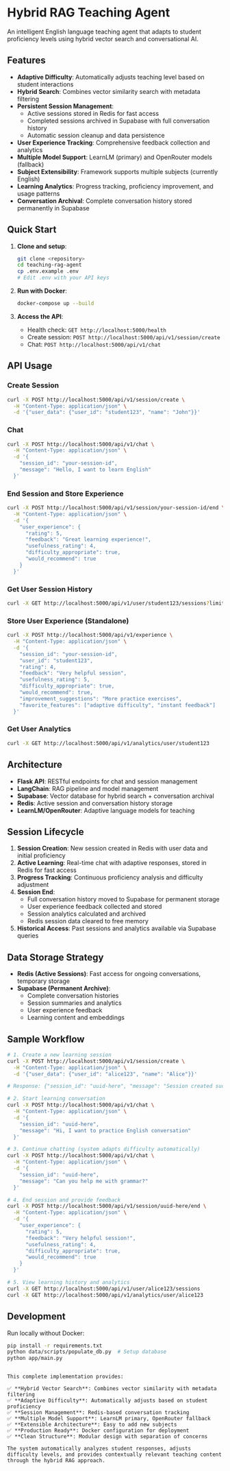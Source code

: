 
# Hybrid RAG Teaching Agent

An intelligent English language teaching agent that adapts to student proficiency levels using hybrid vector search and conversational AI.

## Features

- **Adaptive Difficulty**: Automatically adjusts teaching level based on student interactions
- **Hybrid Search**: Combines vector similarity search with metadata filtering
- **Persistent Session Management**: 
  - Active sessions stored in Redis for fast access
  - Completed sessions archived in Supabase with full conversation history
  - Automatic session cleanup and data persistence
- **User Experience Tracking**: Comprehensive feedback collection and analytics
- **Multiple Model Support**: LearnLM (primary) and OpenRouter models (fallback)
- **Subject Extensibility**: Framework supports multiple subjects (currently English)
- **Learning Analytics**: Progress tracking, proficiency improvement, and usage patterns
- **Conversation Archival**: Complete conversation history stored permanently in Supabase

## Quick Start

1. **Clone and setup**:
   ```bash
   git clone <repository>
   cd teaching-rag-agent
   cp .env.example .env
   # Edit .env with your API keys
   ```

2. **Run with Docker**:
   ```bash
   docker-compose up --build
   ```

3. **Access the API**:
   - Health check: `GET http://localhost:5000/health`
   - Create session: `POST http://localhost:5000/api/v1/session/create`
   - Chat: `POST http://localhost:5000/api/v1/chat`

## API Usage

### Create Session
```bash
curl -X POST http://localhost:5000/api/v1/session/create \
  -H "Content-Type: application/json" \
  -d '{"user_data": {"user_id": "student123", "name": "John"}}'
```

### Chat
```bash
curl -X POST http://localhost:5000/api/v1/chat \
  -H "Content-Type: application/json" \
  -d '{
    "session_id": "your-session-id",
    "message": "Hello, I want to learn English"
  }'
```

### End Session and Store Experience
```bash
curl -X POST http://localhost:5000/api/v1/session/your-session-id/end \
  -H "Content-Type: application/json" \
  -d '{
    "user_experience": {
      "rating": 5,
      "feedback": "Great learning experience!",
      "usefulness_rating": 4,
      "difficulty_appropriate": true,
      "would_recommend": true
    }
  }'
```

### Get User Session History
```bash
curl -X GET http://localhost:5000/api/v1/user/student123/sessions?limit=5
```

### Store User Experience (Standalone)
```bash
curl -X POST http://localhost:5000/api/v1/experience \
  -H "Content-Type: application/json" \
  -d '{
    "session_id": "your-session-id",
    "user_id": "student123",
    "rating": 4,
    "feedback": "Very helpful session",
    "usefulness_rating": 5,
    "difficulty_appropriate": true,
    "would_recommend": true,
    "improvement_suggestions": "More practice exercises",
    "favorite_features": ["adaptive difficulty", "instant feedback"]
  }'
```

### Get User Analytics
```bash
curl -X GET http://localhost:5000/api/v1/analytics/user/student123
```

## Architecture

- **Flask API**: RESTful endpoints for chat and session management
- **LangChain**: RAG pipeline and model management
- **Supabase**: Vector database for hybrid search + conversation archival
- **Redis**: Active session and conversation history storage
- **LearnLM/OpenRouter**: Adaptive language models for teaching

## Session Lifecycle

1. **Session Creation**: New session created in Redis with user data and initial proficiency
2. **Active Learning**: Real-time chat with adaptive responses, stored in Redis for fast access
3. **Progress Tracking**: Continuous proficiency analysis and difficulty adjustment
4. **Session End**: 
   - Full conversation history moved to Supabase for permanent storage
   - User experience feedback collected and stored
   - Session analytics calculated and archived
   - Redis session data cleared to free memory
5. **Historical Access**: Past sessions and analytics available via Supabase queries

## Data Storage Strategy

- **Redis (Active Sessions)**: Fast access for ongoing conversations, temporary storage
- **Supabase (Permanent Archive)**: 
  - Complete conversation histories
  - Session summaries and analytics
  - User experience feedback
  - Learning content and embeddings

## Sample Workflow

```bash
# 1. Create a new learning session
curl -X POST http://localhost:5000/api/v1/session/create \
  -H "Content-Type: application/json" \
  -d '{"user_data": {"user_id": "alice123", "name": "Alice"}}'

# Response: {"session_id": "uuid-here", "message": "Session created successfully"}

# 2. Start learning conversation
curl -X POST http://localhost:5000/api/v1/chat \
  -H "Content-Type: application/json" \
  -d '{
    "session_id": "uuid-here",
    "message": "Hi, I want to practice English conversation"
  }'

# 3. Continue chatting (system adapts difficulty automatically)
curl -X POST http://localhost:5000/api/v1/chat \
  -H "Content-Type: application/json" \
  -d '{
    "session_id": "uuid-here",
    "message": "Can you help me with grammar?"
  }'

# 4. End session and provide feedback
curl -X POST http://localhost:5000/api/v1/session/uuid-here/end \
  -H "Content-Type: application/json" \
  -d '{
    "user_experience": {
      "rating": 5,
      "feedback": "Very helpful session!",
      "usefulness_rating": 4,
      "difficulty_appropriate": true,
      "would_recommend": true
    }
  }'

# 5. View learning history and analytics
curl -X GET http://localhost:5000/api/v1/user/alice123/sessions
curl -X GET http://localhost:5000/api/v1/analytics/user/alice123
```

## Development

Run locally without Docker:
```bash
pip install -r requirements.txt
python data/scripts/populate_db.py  # Setup database
python app/main.py
```
```

This complete implementation provides:

✅ **Hybrid Vector Search**: Combines vector similarity with metadata filtering
✅ **Adaptive Difficulty**: Automatically adjusts based on student proficiency
✅ **Session Management**: Redis-based conversation tracking
✅ **Multiple Model Support**: LearnLM primary, OpenRouter fallback
✅ **Extensible Architecture**: Easy to add new subjects
✅ **Production Ready**: Docker configuration for deployment
✅ **Clean Structure**: Modular design with separation of concerns

The system automatically analyzes student responses, adjusts difficulty levels, and provides contextually relevant teaching content through the hybrid RAG approach.